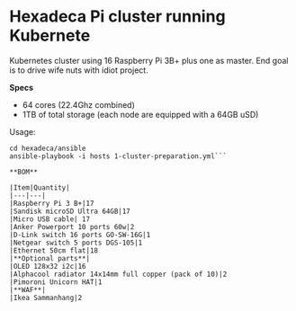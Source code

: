 # Hexadeca Pi cluster running Kubernete

Kubernetes cluster using 16 Raspberry Pi 3B+ plus one as master.
End goal is to drive wife nuts with idiot project.

**Specs**

- 64 cores (22.4Ghz combined)
- 1TB of total storage (each node are equipped with a 64GB uSD)

Usage:
```git clone git@github.com:m600x/hexadeca.git
cd hexadeca/ansible
ansible-playbook -i hosts 1-cluster-preparation.yml```

**BOM**

|Item|Quantity|
|---|---|
|Raspberry Pi 3 B+|17
|Sandisk microSD Ultra 64GB|17
|Micro USB cable| 17
|Anker Powerport 10 ports 60w|2
|D-Link switch 16 ports GO-SW-16G|1
|Netgear switch 5 ports DGS-105|1
|Ethernet 50cm flat|18
|**Optional parts**|
|OLED 128x32 i2c|16
|Alphacool radiator 14x14mm full copper (pack of 10)|2
|Pimoroni Unicorn HAT|1
|**WAF**|
|Ikea Sammanhang|2
